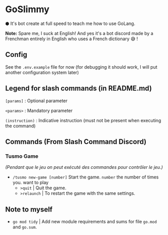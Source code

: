 # GoSlimmy
⬢ It's bot create at full speed to teach me how to use GoLang.

**Note:** Spare me, I suck at English!
And yes it's a bot discord made by a Frenchman entirely in English who uses a French dictionary 😅 !

## Config
See the `.env.example` file for now (for debugging it should work, I will put another configuration system later)

## Legend for slash commands (in README.md)

`[params]` : Optional parameter

`<params>` : Mandatory parameter

`(instruction)` : Indicative instruction (must not be present when executing the command)

## Commands (From Slash Command Discord)

### Tusmo Game

_(Pendant que le jeu on peut exécuté des commandes pour contrôler le jeu.)_

- `/tusmo new-game [number]` Start the game. `number` the number of times you. want to play
    - `>quit` | Quit the game.
    - `>relaunch`  | To restart the game with the same settings.

## Note to myself
- `go mod tidy` |  Add new module requirements and sums for file `go.mod` and `go.sum`.
